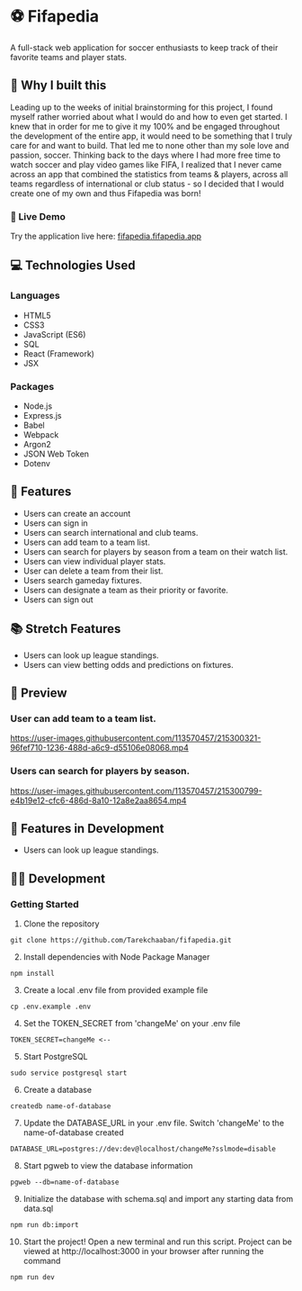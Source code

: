 # ⚽ Fifapedia

A full-stack web application for soccer enthusiasts to keep track of their favorite teams and player stats.

## :thinking: Why I built this

Leading up to the weeks of initial brainstorming for this project, I found myself rather worried about what I would do and how to even get started. I knew that in order for me to give it my 100% and be engaged throughout the development of the entire app, it would need to be something that I truly care for and want to build. That led me to none other than my sole love and passion, soccer. Thinking back to the days where I had more free time to watch soccer and play video games like FIFA, I realized that I never came across an app that combined the statistics from teams & players, across all teams regardless of international or club status - so I decided that I would create one of my own and thus Fifapedia was born!

### 🔗 Live Demo

Try the application live here: [fifapedia.fifapedia.app](https://fifapedia.fifapedia.app/)

## 💻 Technologies Used

### Languages
- HTML5
- CSS3
- JavaScript (ES6)
- SQL
- React (Framework)
- JSX

### Packages
- Node.js
- Express.js
- Babel
- Webpack
- Argon2
- JSON Web Token
- Dotenv

## :open_book: Features
- Users can create an account
- Users can sign in
- Users can search international and club teams.
- Users can add team to a team list.
- Users can search for players by season from a team on their watch list.
- Users can view individual player stats.
- User can delete a team from their list.
- Users search gameday fixtures.
- Users can designate a team as their priority or favorite.
- Users can sign out

## :books: Stretch Features
- Users can look up league standings.
- Users can view betting odds and predictions on fixtures.

## :eyes: Preview

### User can add team to a team list.
https://user-images.githubusercontent.com/113570457/215300321-96fef710-1236-488d-a6c9-d55106e08068.mp4


### Users can search for players by season.
https://user-images.githubusercontent.com/113570457/215300799-e4b19e12-cfc6-486d-8a10-12a8e2aa8654.mp4



## :notebook: Features in Development
- Users can look up league standings.

## :man_technologist: Development

### Getting Started

1. Clone the repository
```
git clone https://github.com/Tarekchaaban/fifapedia.git
```
2. Install dependencies with Node Package Manager
```
npm install
```
3. Create a local .env file from provided example file
```
cp .env.example .env
```
4. Set the TOKEN_SECRET from 'changeMe' on your .env file
```
TOKEN_SECRET=changeMe <--
```
5. Start PostgreSQL
```
sudo service postgresql start
```
6. Create a database
```
createdb name-of-database
```
7. Update the DATABASE_URL in your .env file. Switch 'changeMe' to the name-of-database created
```
DATABASE_URL=postgres://dev:dev@localhost/changeMe?sslmode=disable
```
8. Start pgweb to view the database information
```
pgweb --db=name-of-database
```
9. Initialize the database with schema.sql and import any starting data from data.sql
```
npm run db:import
```
10. Start the project! Open a new terminal and run this script. Project can be viewed at http://localhost:3000 in your browser after running the command
```
npm run dev
```
